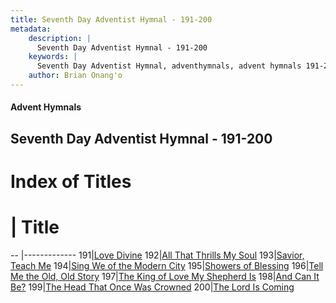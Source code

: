 ```yaml
---
title: Seventh Day Adventist Hymnal - 191-200
metadata:
    description: |
      Seventh Day Adventist Hymnal - 191-200
    keywords: |
      Seventh Day Adventist Hymnal, adventhymnals, advent hymnals 191-200
    author: Brian Onang'o
---
```


#### Advent Hymnals
## Seventh Day Adventist Hymnal - 191-200

# Index of Titles
# | Title                        
-- |-------------
191|[Love Divine](/seventh-day-adventist-hymnal/101-200/191-200/Love-Divine)
192|[All That Thrills My Soul](/seventh-day-adventist-hymnal/101-200/191-200/All-That-Thrills-My-Soul_1)
193|[Savior, Teach Me](/seventh-day-adventist-hymnal/101-200/191-200/Savior,-Teach-Me)
194|[Sing We of the Modern City](/seventh-day-adventist-hymnal/101-200/191-200/Sing-We-of-the-Modern-City)
195|[Showers of Blessing](/seventh-day-adventist-hymnal/101-200/191-200/Showers-of-Blessing)
196|[Tell Me the Old, Old Story](/seventh-day-adventist-hymnal/101-200/191-200/Tell-Me-the-Old,-Old-Story)
197|[The King of Love My Shepherd Is](/seventh-day-adventist-hymnal/101-200/191-200/The-King-of-Love-My-Shepherd-Is)
198|[And Can It Be?](/seventh-day-adventist-hymnal/101-200/191-200/And-Can-It-Be?)
199|[The Head That Once Was Crowned](/seventh-day-adventist-hymnal/101-200/191-200/The-Head-That-Once-Was-Crowned)
200|[The Lord Is Coming](/seventh-day-adventist-hymnal/101-200/191-200/The-Lord-Is-Coming)
